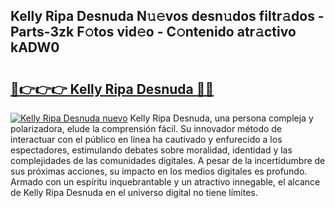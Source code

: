 ## Kelly Ripa Desnuda N𝚞𝚎vos desn𝚞dos filtr𝚊dos - Parts-3zk F𝚘tos vid𝚎o - C𝚘ntenido atr𝚊ctivo kADW0

# <h2><a href="http://mb41tk.tromn.icu/?c=Kelly+Ripa+Desnuda">🔗👉👉👉 Kelly Ripa Desnuda 🔗🔗</a></h2>

[![Kelly Ripa Desnuda nuevo](https://i.imgur.com/pEAQMta.gif)](http://mb41tk.tromn.icu/?c=Kelly+Ripa+Desnuda)
Kelly Ripa Desnuda, una persona compleja y polarizadora, elude la comprensión fácil. Su innovador método de interactuar con el público en línea ha cautivado y enfurecido a los espectadores, estimulando debates sobre moralidad, identidad y las complejidades de las comunidades digitales. A pesar de la incertidumbre de sus próximas acciones, su impacto en los medios digitales es profundo. Armado con un espíritu inquebrantable y un atractivo innegable, el alcance de Kelly Ripa Desnuda en el universo digital no tiene límites.
